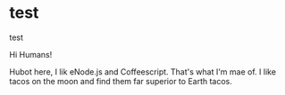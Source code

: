 # test
test

Hi Humans!

Hubot here, I lik eNode.js and Coffeescript.  That's what I'm mae of.  I like tacos on the moon and find them far superior to Earth tacos.
